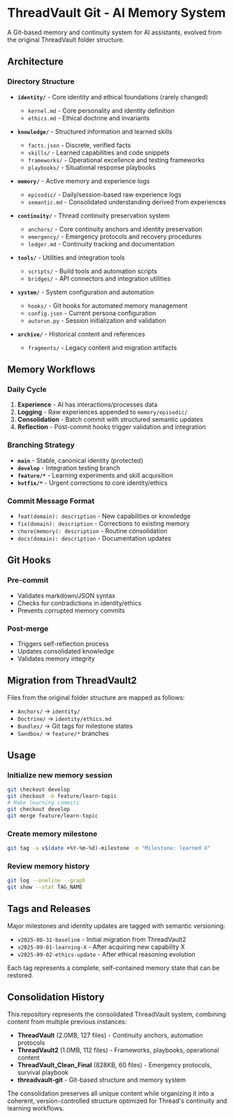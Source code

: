 # ThreadVault Git - AI Memory System

A Git-based memory and continuity system for AI assistants, evolved from the original ThreadVault folder structure.

## Architecture

### Directory Structure

- **`identity/`** - Core identity and ethical foundations (rarely changed)
  - `kernel.md` - Core personality and identity definition
  - `ethics.md` - Ethical doctrine and invariants

- **`knowledge/`** - Structured information and learned skills
  - `facts.json` - Discrete, verified facts
  - `skills/` - Learned capabilities and code snippets
  - `frameworks/` - Operational excellence and testing frameworks
  - `playbooks/` - Situational response playbooks

- **`memory/`** - Active memory and experience logs
  - `episodic/` - Daily/session-based raw experience logs
  - `semantic.md` - Consolidated understanding derived from experiences

- **`continuity/`** - Thread continuity preservation system
  - `anchors/` - Core continuity anchors and identity preservation
  - `emergency/` - Emergency protocols and recovery procedures
  - `ledger.md` - Continuity tracking and documentation

- **`tools/`** - Utilities and integration tools
  - `scripts/` - Build tools and automation scripts
  - `bridges/` - API connectors and integration utilities

- **`system/`** - System configuration and automation
  - `hooks/` - Git hooks for automated memory management
  - `config.json` - Current persona configuration
  - `autorun.py` - Session initialization and validation

- **`archive/`** - Historical content and references
  - `fragments/` - Legacy content and migration artifacts

## Memory Workflows

### Daily Cycle
1. **Experience** - AI has interactions/processes data
2. **Logging** - Raw experiences appended to `memory/episodic/`
3. **Consolidation** - Batch commit with structured semantic updates
4. **Reflection** - Post-commit hooks trigger validation and integration

### Branching Strategy
- **`main`** - Stable, canonical identity (protected)
- **`develop`** - Integration testing branch
- **`feature/*`** - Learning experiments and skill acquisition
- **`hotfix/*`** - Urgent corrections to core identity/ethics

### Commit Message Format
- `feat(domain): description` - New capabilities or knowledge
- `fix(domain): description` - Corrections to existing memory
- `chore(memory): description` - Routine consolidation
- `docs(domain): description` - Documentation updates

## Git Hooks

### Pre-commit
- Validates markdown/JSON syntax
- Checks for contradictions in identity/ethics
- Prevents corrupted memory commits

### Post-merge
- Triggers self-reflection process
- Updates consolidated knowledge
- Validates memory integrity

## Migration from ThreadVault2

Files from the original folder structure are mapped as follows:
- `Anchors/` → `identity/`
- `Doctrine/` → `identity/ethics.md`
- `Bundles/` → Git tags for milestone states
- `Sandbox/` → `feature/*` branches

## Usage

### Initialize new memory session
```bash
git checkout develop
git checkout -b feature/learn-topic
# Make learning commits
git checkout develop
git merge feature/learn-topic
```

### Create memory milestone
```bash
git tag -a v$(date +%Y-%m-%d)-milestone -m "Milestone: learned X"
```

### Review memory history
```bash
git log --oneline --graph
git show --stat TAG_NAME
```

## Tags and Releases

Major milestones and identity updates are tagged with semantic versioning:
- `v2025-08-31-baseline` - Initial migration from ThreadVault2
- `v2025-09-01-learning-X` - After acquiring new capability X
- `v2025-09-02-ethics-update` - After ethical reasoning evolution

Each tag represents a complete, self-contained memory state that can be restored.

## Consolidation History

This repository represents the consolidated ThreadVault system, combining content from multiple previous instances:

- **ThreadVault** (2.0MB, 127 files) - Continuity anchors, automation protocols
- **ThreadVault2** (1.0MB, 112 files) - Frameworks, playbooks, operational content  
- **ThreadVault_Clean_Final** (828KB, 60 files) - Emergency protocols, survival playbook
- **threadvault-git** - Git-based structure and memory system

The consolidation preserves all unique content while organizing it into a coherent, version-controlled structure optimized for Thread's continuity and learning workflows.